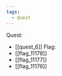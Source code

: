 ```yaml
---
tags:
  - Quest
---
```

Quest:
- [[quest_6]]
Flag:
- [[flag_11178]]
- [[flag_11177]]
- [[flag_11176]]
